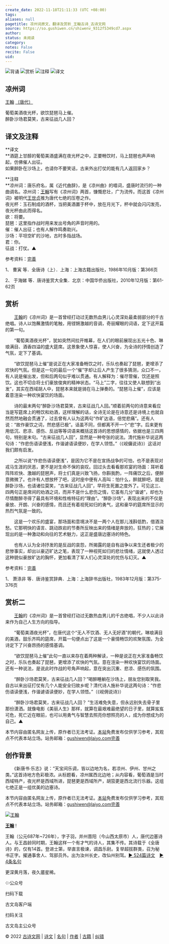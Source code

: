 ```yaml
---
create_date: 2022-11-18T21:11:33 (UTC +08:00)
tags: 
aliases: null
pagetitle: 凉州词原文、翻译及赏析_王翰古诗_古诗文网
source: https://so.gushiwen.cn/shiwenv_9312f5349cd7.aspx
author: 
status: 未阅读
category: 
notes: False
recite: False
uid: 
---
```


![背诵](https://song.gushiwen.cn/siteimg/bei-pic.png) ![赏析](https://song.gushiwen.cn/siteimg/shang-pic.png) ![注释](https://song.gushiwen.cn/siteimg/zhu-pic.png) ![译文](https://song.gushiwen.cn/siteimg/yi-pic.png)

## 凉州词

[王翰](https://so.gushiwen.cn/authorv_2f56f31e2127.aspx) [〔唐代〕](https://so.gushiwen.cn/shiwens/default.aspx?cstr=%e5%94%90%e4%bb%a3)

葡萄美酒夜光杯，欲饮琵琶马上催。  
醉卧沙场君莫笑，古来征战几人回？

## 译文及注释



**译文  
**酒筵上甘醇的葡萄美酒盛满在夜光杯之中，正要畅饮时，马上琵琶也声声响起，仿佛催人出征。  
如果醉卧在沙场上，也请你不要笑话，古来外出打仗的能有几人返回家乡？

**注释  
**凉州词：唐乐府名，属《近代曲辞》，是《凉州曲》的唱词，盛唐时流行的一种曲调名。凉州词：[王翰](https://so.gushiwen.cn/authorv_2f56f31e2127.aspx)写有《凉州词》两首，慷慨悲壮，广为流传。而这首《凉州词》被明代[王世贞](https://so.gushiwen.cn/authorv_1d027ec17a1b.aspx)推为唐代七绝的压卷之作。  
夜光杯：玉石制成的酒杯，当把美酒置于杯中，放在月光下，杯中就会闪闪发亮，夜光杯由此而得名。  
欲：将要。  
琵琶：这里指作战时用来发出号角的声音时用的。  
催：催人出征；也有人解作鸣奏助兴。  
沙场：平坦空旷的沙地，古时多指战场。  
君：你。  
征战：打仗。▲

参考资料：[完善](https://so.gushiwen.cn/jiucuo.aspx?u=%e7%bf%bb%e8%af%91711%e3%80%8a%e8%af%91%e6%96%87%e5%8f%8a%e6%b3%a8%e9%87%8a%e3%80%8b)

1、 曹寅 等．全唐诗（上）．上海：上海古籍出版社，1986年10月版：第366页

2、 于海娣 等．唐诗鉴赏大全集．北京：中国华侨出版社，2010年12月版：第61-62页

## 赏析



　　[王翰](https://so.gushiwen.cn/authorv_2f56f31e2127.aspx)的《凉州词》是一首曾经打动过无数热血男儿心灵深处最柔弱部分的千古绝唱。诗人以饱蘸激情的笔触，用铿锵激越的音调，奇丽耀眼的词语，定下这开篇的第一句。

　　“葡萄美酒夜光杯”，犹如突然间拉开帷幕，在人们的眼前展现出五光十色、琳琅满目、酒香四溢的盛大筵席。这景象使人惊喜，使人兴奋，为全诗的抒情创造了气氛，定下了基调。

　　“欲饮琵琶马上催”是说正在大家准备畅饮之时，乐队也奏起了琵琶，更增添了欢快的气氛。但是这一句的最后一个“催”字却让后人产生了很多猜测，众口不一，有人说是催出发，但和后两句似乎难以贯通。有人解释为：催尽管催，饮还是照饮。这也不切合将士们豪放俊爽的精神状态。“马上”二字，往往又使人联想到“出发”，其实在西域胡人中，琵琶本来就是骑在马上弹奏的。“琵琶马上催”，应该是着意渲染一种欢快宴饮的场面。

　　诗的最末两句“醉卧沙场君莫笑，古来征战几人回。”顺着前两句的诗意来看应当是写筵席上的畅饮和劝酒，这样理解的话，全诗无论是在诗意还是诗境上也就自然而然地融会贯通了，过去曾有人认为这两句“作旷达语，倍觉悲痛”。还有人说：“故作豪饮之词，然悲感已极”。话虽不同，但都离不开一个“悲”字。后来更有用低沉、悲凉、感伤、反战等等词语来概括这首诗的思想感情的，依据也是三四两句，特别是末句。“古来征战几人回”，显然是一种夸张的说法。清代施补华说这两句诗：“作悲伤语读便浅，作谐谑语读便妙，在学人领悟。”（《岘傭说诗》）这话对我们颇有启发。

　　之所以说“作悲伤语读便浅”，是因为它不是在宣扬战争的可怕，也不是表现对戎马生涯的厌恶，更不是对生命不保的哀叹。回过头去看看那欢宴的场面：耳听着阵阵欢快、激越的琵琶声，将士们真是兴致飞扬，你斟我酌，一阵痛饮之后，便醉意微微了。也许有人想放杯了吧，这时座中便有人高叫：怕什么，醉就醉吧，就是醉卧沙场，也请诸位莫笑，“古来征战几人回”，早将生死置之度外了。可见这三、四两句正是席间的劝酒之词，而并不是什么悲伤之情，它虽有几分“谐谑”，却也为尽情酣醉寻得了最具有环境和性格特征的“理由”。“醉卧沙场”，表现出来的不仅是豪放、开朗、兴奋的感情，而且还有着视死如归的勇气，这和豪华的筵席所显示的热烈气氛是一致的。

　　这是一个欢乐的盛宴，那场面和意境决不是一两个人在那儿浅斟低酌，借酒浇愁。它那明快的语言、跳动跌宕的节奏所反映出来的情绪是奔放的，狂热的；它展现出的是一种激动和向往的艺术魅力，这正是盛唐边塞诗的特色。

　　也有人认为全诗抒发的是反战的哀怨，所揭露的是自有战争以来生还者极少的悲惨事实，却出以豪迈旷达之笔，表现了一种视死如归的悲壮情绪，这就使人透过这种貌似豪放旷达的胸怀，更加看清了军人们心灵深处的忧伤与幻灭。▲

参考资料：[完善](https://so.gushiwen.cn/jiucuo.aspx?u=%e8%b5%8f%e6%9e%90832%e3%80%8a%e8%b5%8f%e6%9e%90%e3%80%8b)

1、 萧涤非 等．唐诗鉴赏辞典．上海：上海辞书出版社，1983年12月版：第375-376页

## 赏析二



　　[王翰](https://so.gushiwen.cn/authorv_2f56f31e2127.aspx)的《凉州词》是一首曾经打动过无数热血男儿的千古绝唱，不少人以此诗来作为自己人生方向的指导。

　　“葡萄美酒夜光杯”，在唐代这个“无人不饮酒、无人无好酒”的朝代，琳琅满目的美酒，鼓乐齐鸣的筵席，开篇一句便点出了这是一个豪情畅饮的欢聚氛围，为全诗定下了兴奋昂扬的感情基调。

　　“欲饮琵琶马上催”此句一直以来存在着两种解读，一种是说正在大家准备畅饮之时，乐队也奏起了琵琶，更增添了欢快的气氛。意在渲染一种欢快宴饮的场面。还有一种说法，是说此时作战的号角声响起，意在突出沉重、悲凉、感伤的氛围。

　　“醉卧沙场君莫笑，古来征战几人回？”喝醉睡躺在沙场上，朋友您别取笑我。自古以来出征打仗有几个人能安全归故乡呢？清代诗人施补华说这两句诗：“作悲伤语读便浅，作谐谑语读便妙，在学人领悟。”（《岘佣说诗》）

　　“醉卧沙场君莫笑，古来征战几人回？ ”生活难免失意，但永远别失去骨子里那份潇洒。就像电影《美丽人生》那样，就算在最艰难最绝望的日子里，就算岌岌可危，死亡近在眼前，也可以用勇气与智慧去照亮你想照亮的人，成为你想成为的自己。▲

本节内容由匿名网友上传，原作者已无法考证。[本站](https://www.gushiwen.cn/)免费发布仅供学习参考，其观点不代表本站立场。站务邮箱：gushiwen@laiyo.com[完善](https://so.gushiwen.cn/jiucuo.aspx?u=%e8%b5%8f%e6%9e%90833%e3%80%8a%e8%b5%8f%e6%9e%90%e4%ba%8c%e3%80%8b)

## 创作背景



　　《新唐书·乐志》说：“天宝间乐调，皆以边地为名，若凉州、伊州、甘州之类。”这首诗地方色彩极浓。从标题看，凉州属西北边地；从内容看，葡萄酒是当时西域特产，夜光杯是西域所进，琵琶更是西域所产，胡笳更是西北流行乐器。这组七绝正是一组优美的边塞诗。

本节内容由匿名网友上传，原作者已无法考证。[本站](https://www.gushiwen.cn/)免费发布仅供学习参考，其观点不代表本站立场。站务邮箱：gushiwen@laiyo.com[完善](https://so.gushiwen.cn/jiucuo.aspx?u=%e8%b5%8f%e6%9e%9020847%e3%80%8a%e5%88%9b%e4%bd%9c%e8%83%8c%e6%99%af%e3%80%8b)

[![王翰](https://song.gushiwen.cn/authorImg/wanghan.jpg)](https://so.gushiwen.cn/authorv_2f56f31e2127.aspx)

[**王翰**](https://so.gushiwen.cn/authorv_2f56f31e2127.aspx) !

王翰（公元687年~726年），字子羽，并州晋阳（今山西太原市）人，唐代边塞诗人。与王昌龄同时期，王翰这样一个有才气的诗人，其集不传。其诗载于《全唐诗》的，仅有14首。登进士第，举直言极谏，调昌乐尉。复举超拔群类，召为秘书正字。擢通事舍人、驾部员外。出为汝州长史，改仙州别驾。[► 524篇诗文](https://so.gushiwen.cn/shiwens/default.aspx?astr=%e7%8e%8b%e7%bf%b0)　[► 4条名句](https://so.gushiwen.cn/mingjus/default.aspx?astr=%e7%8e%8b%e7%bf%b0)



更深黄月落，夜久靥星稀。

⇦公众号



扫码下载

古文岛客户端



扫码关注

古文岛主公众号

© 2022 [古诗文网](https://www.gushiwen.cn/) | [诗文](https://so.gushiwen.cn/shiwens/) | [名句](https://so.gushiwen.cn/mingjus/) | [作者](https://so.gushiwen.cn/authors/) | [古籍](https://so.gushiwen.cn/guwen/) | [纠错](https://so.gushiwen.cn/jiucuo.aspx?u=)

